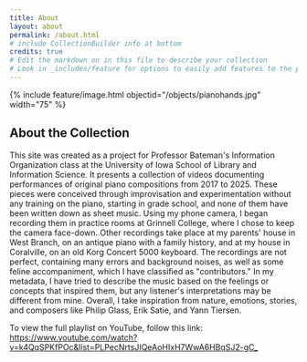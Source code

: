 ```yaml
---
title: About
layout: about
permalink: /about.html
# include CollectionBuilder info at bottom
credits: true
# Edit the markdown on in this file to describe your collection
# Look in _includes/feature for options to easily add features to the page
---
```


{% include feature/image.html objectid="/objects/pianohands.jpg" width="75" %}

## About the Collection

This site was created as a project for Professor Bateman's Information Organization class at the University of Iowa School of Library and Information Science.  It presents a collection of videos documenting performances of original piano compositions from 2017 to 2025.  These pieces were conceived through improvisation and experimentation without any training on the piano, starting in grade school, and none of them have been written down as sheet music.  Using my phone camera, I began recording them in practice rooms at Grinnell College, where I chose to keep the camera face-down.  Other recordings take place at my parents' house in West Branch, on an antique piano with a family history, and at my house in Coralville, on an old Korg Concert 5000 keyboard.  The recordings are not perfect, containing many errors and background noises, as well as some feline accompaniment, which I have classified as "contributors."  In my metadata, I have tried to describe the music based on the feelings or concepts that inspired them, but any listener's interpretations may be different from mine.  Overall, I take inspiration from nature, emotions, stories, and composers like Philip Glass, Erik Satie, and Yann Tiersen.

To view the full playlist on YouTube, follow this link: <https://www.youtube.com/watch?v=k4QqSPKfPOc&list=PLPecNrtsJIQeAoHIxH7WwA6HBqSJ2-gC_>

